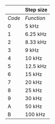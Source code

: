 || Step size |
| --- | --- |
| *Code* | *Function* |
| 0 | 5 kHz    |
| 1 | 6.25 kHz |
| 2 | 8.33 kHz |
| 3 | 9 kHz    |
| 4 | 10 kHz   |
| 5 | 12.5 kHz |
| 6 | 15 kHz   |
| 7 | 20 kHz   |
| 8 | 25 kHz   |
| 9 | 30 kHz   |
| A | 50 kHz   |
| B | 100 kHz  |
